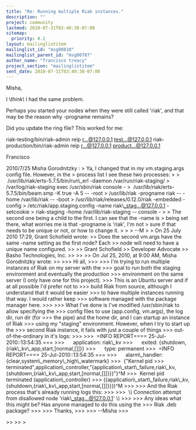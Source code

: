 ```yaml
---
title: "Re: Running multiple Riak instances."
description: ""
project: community
lastmod: 2010-07-31T03:40:38-07:00
sitemap:
  priority: 0.2
layout: mailinglistitem
mailinglist_id: "msg00818"
mailinglist_parent_id: "msg00787"
author_name: "francisco treacy"
project_section: "mailinglistitem"
sent_date: 2010-07-31T03:40:38-07:00
---
```



Misha,

I \\*think\\* I had the same problem.

Perhaps you started your nodes when they were still called 'riak', and
that may be the reason why -progname remains?

Did you update the ring file? This worked for me:

riak-testing/bin/riak-admin reip r...@127.0.0.1 test...@127.0.0.1
riak-production/bin/riak-admin reip r...@127.0.0.1 product...@127.0.0.1

Francisco


2010/7/25 Misha Gorodnitzky :
&gt; Ya, I changed that in my vm.staging.args config file. However, in the
&gt; process list I see these two processes:
&gt;
&gt;  /usr/lib/riak/erts-5.7.5/bin/run\\_erl -daemon /var/run/riak-staging/
&gt; /var/log/riak-staging exec /usr/sbin/riak console -
&gt;  /usr/lib/riak/erts-5.7.5/bin/beam.smp -K true -A 5 -- -root
&gt; /usr/lib/riak -progname riak -- -home /var/lib/riak -- -boot
&gt; /usr/lib/riak/releases/0.12.0/riak -embedded -config
&gt; /etc/riak/app.staging.config -name riak\\_stag...@127.0.0.1 -setcookie
&gt; riak-staging -home /var/lib/riak-staging -- console -
&gt;
&gt; The second one being a child to the first. I can see that the -name is
&gt; being set there, what worries me is that -progname is 'riak', I'm not
&gt; sure if that needs to be unique or not, or how to change it.
&gt;
&gt;
&gt; --M
&gt;
&gt; On 25 July 2010 17:29, Grant Schofield  wrote:
&gt;&gt; Does the second vm.args have the same -name setting as the first node? Each 
&gt;&gt; node will need to have a unique name configured.
&gt;&gt;
&gt;&gt; Grant Schofield
&gt;&gt; Developer Advocate
&gt;&gt; Basho Technologies, Inc.
&gt;&gt;
&gt;&gt;
&gt;&gt; On Jul 25, 2010, at 9:00 AM, Misha Gorodnitzky wrote:
&gt;&gt;
&gt;&gt;&gt; Hi all,
&gt;&gt;&gt;
&gt;&gt;&gt; I'm trying to run multiple instances of Riak on my server with the
&gt;&gt;&gt; goal to run both the staging environment and eventually the production
&gt;&gt;&gt; environment on the same server (I only have one for this project).
&gt;&gt;&gt; This is an Ubuntu server and if at all possible I'd prefer not to
&gt;&gt;&gt; build Riak from source, although I understand that it would be easier
&gt;&gt;&gt; to have multiple instances running that way. I would rather keep
&gt;&gt;&gt; software managed with the package manager here.
&gt;&gt;&gt;
&gt;&gt;&gt; What I've done is I've modified /usr/sbin/riak to allow specifying the
&gt;&gt;&gt; config files to use (app.config, vm.args), the log dir, run dir (for
&gt;&gt;&gt; the pipe) and the home dir, and I can startup an instance of Riak
&gt;&gt;&gt; using my "staging" environment. However, when I try to start up the
&gt;&gt;&gt; second Riak instance, it fails with just a couple of things
&gt;&gt;&gt; out-of-the-ordinary in it's logs:
&gt;&gt;&gt;
&gt;&gt;&gt;  =INFO REPORT==== 25-Jul-2010::13:54:35 ===
&gt;&gt;&gt;      application: riak\\_kv
&gt;&gt;&gt;      exited: {shutdown,{riak\\_kv\\_app,start,[normal,[]]}}
&gt;&gt;&gt;      type: permanent
&gt;&gt;&gt;  =INFO REPORT==== 25-Jul-2010::13:54:35 ===
&gt;&gt;&gt;      alarm\\_handler: {clear,system\\_memory\\_high\\_watermark}
&gt;&gt;&gt;  {"Kernel pid 
&gt;&gt;&gt; terminated",application\\_controller,"{application\\_start\\_failure,riak\\_kv,{shutdown,{riak\\_kv\\_app,start,[normal,[]]}}}"}^M
&gt;&gt;&gt;  Kernel pid terminated (application\\_controller)
&gt;&gt;&gt; ({application\\_start\\_failure,riak\\_kv,{shutdown,{riak\\_kv\\_app,start,[normal,[]]}}})^M
&gt;&gt;&gt;
&gt;&gt;&gt; And the Riak process that's already running logs this:
&gt;&gt;&gt;
&gt;&gt;&gt;  \\*\\* Connection attempt from disallowed node 'riak\\_stag...@127.0.0.1' \\*\\*
&gt;&gt;&gt;
&gt;&gt;&gt; Any ideas what this might be? Has anyone managed to do this using the
&gt;&gt;&gt; Riak .deb package?
&gt;&gt;&gt;
&gt;&gt;&gt; Thanks,
&gt;&gt;&gt;
&gt;&gt;&gt; --Misha
&gt;&gt;&gt;

&gt;&gt;
&gt;&gt;
&gt;
